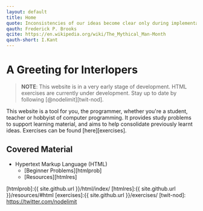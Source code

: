 ```yaml
---
layout: default
title: Home
quote: Inconsistencies of our ideas become clear only during implementation. Thus it is that writing, experimentation, "working out" are essential disciplines for the theoretician.
qauth: Frederick P. Brooks
qcite: https://en.wikipedia.org/wiki/The_Mythical_Man-Month
qauth-short: I.Kant
---
```


A Greeting for Interlopers
==========================

> **NOTE**: This website is in a very early stage of development. HTML exercises are currently under development. Stay up to date by following [@nodelimit][twit-nod].

This website is a tool for you, the programmer, whether you're a student, teacher or hobbyist of computer programming. It provides study problems to support learning material, and aims to help consolidate previously learnt ideas. Exercises can be found [here][exercises].

## Covered Material

* Hypertext Markup Language (HTML) 
    * [Beginner Problems][htmlprob] 
    * [Resources][htmlres]

[htmlprob]:{{ site.github.url }}/html/index/
[htmlres]:{{ site.github.url }}/resources/#html
[exercises]:{{ site.github.url }}/exercises/
[twit-nod]: https://twitter.com/nodelimit
